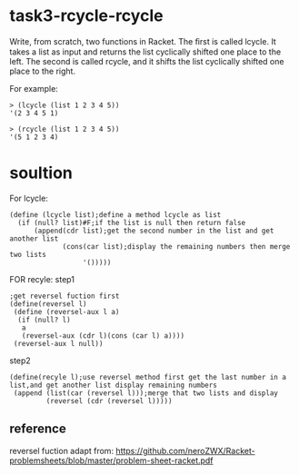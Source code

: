 # task3-rcycle-rcycle
Write, from scratch, two functions in Racket. The ﬁrst is called lcycle. It takes a list as input and returns the list cyclically shifted one place to the left. The second is called rcycle, and it shifts the list cyclically shifted one place to the right.

For example: 
```Racket 
> (lcycle (list 1 2 3 4 5))
'(2 3 4 5 1) 

> (rcycle (list 1 2 3 4 5))
'(5 1 2 3 4)
```
# soultion
For lcycle:
```racket
(define (lcycle list);define a method lcycle as list
  (if (null? list)#F;if the list is null then return false
      (append(cdr list);get the second number in the list and get another list 
             (cons(car list);display the remaining numbers then merge two lists
                  '()))))
```
FOR recyle:
step1 
```racket
;get reversel fuction first
(define(reversel l)
 (define (reversel-aux l a)
  (if (null? l)
   a
   (reversel-aux (cdr l)(cons (car l) a))))
 (reversel-aux l null))   
 ```
 step2
 ```racket
 (define(recyle l);use reversel method first get the last number in a list,and get another list display remaining numbers
  (append (list(car (reversel l)));merge that two lists and display
          (reversel (cdr (reversel l)))))
 ```     
 ## reference
reversel fuction adapt from: https://github.com/neroZWX/Racket-problemsheets/blob/master/problem-sheet-racket.pdf
